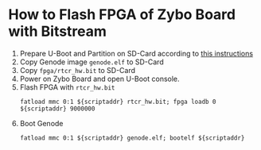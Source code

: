 # How to Flash FPGA of Zybo Board with Bitstream

1. Prepare U-Boot and Partition on SD-Card according to [this instructions](https://argos-research.github.io/documentation/u-boot.html#digilent-zybo)
2. Copy Genode image `genode.elf` to SD-Card
3. Copy `fpga/rtcr_hw.bit` to SD-Card
4. Power on Zybo Board and open U-Boot console.
5. Flash FPGA with `rtcr_hw.bit`
   ```
   fatload mmc 0:1 ${scriptaddr} rtcr_hw.bit; fpga loadb 0 ${scriptaddr} 9000000
   ```
6. Boot Genode
   ```
   fatload mmc 0:1 ${scriptaddr} genode.elf; bootelf ${scriptaddr}
   ```
